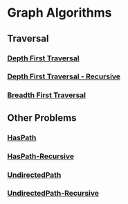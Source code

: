 # Graph Algorithms

## Traversal

### [Depth First Traversal](GraphAlgorithms.playground/Pages/DepthFirstTraversal.xcplaygroundpage/Contents.swift)

### [Depth First Traversal - Recursive](GraphAlgorithms.playground/Pages/DepthFirstTraversal-Recursive.xcplaygroundpage/Contents.swift)

### [Breadth First Traversal](GraphAlgorithms.playground/Pages/BreadthFirstTraversal.xcplaygroundpage/Contents.swift)

## Other Problems

### [HasPath](GraphAlgorithms.playground/Pages/HasPath.xcplaygroundpage/Contents.swift)

### [HasPath-Recursive](GraphAlgorithms.playground/Pages/HasPath-Recursive.xcplaygroundpage/Contents.swift)

### [UndirectedPath](GraphAlgorithms.playground/Pages/UndirectedPath.xcplaygroundpage/Contents.swift)

### [UndirectedPath-Recursive](GraphAlgorithms.playground/Pages/UndirectedPath-Recursive.xcplaygroundpage/Contents.swift)
